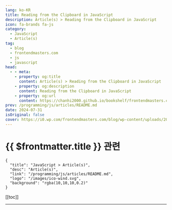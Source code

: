 ```yaml
---
lang: ko-KR
title: Reading from the Clipboard in JavaScript
description: Article(s) > Reading from the Clipboard in JavaScript
icon: fa-brands fa-js
category: 
  - JavaScript
  - Article(s)
tag: 
  - blog
  - frontendmasters.com
  - js
  - javascript
head:
  - - meta:
    - property: og:title
      content: Article(s) > Reading from the Clipboard in JavaScript
    - property: og:description
      content: Reading from the Clipboard in JavaScript
    - property: og:url
      content: https://chanhi2000.github.io/bookshelf/frontendmasters.com/reading-from-the-clipboard-in-javascript.html
prev: /programming/js/articles/README.md
date: 2024-07-31
isOriginal: false
cover: https://i0.wp.com/frontendmasters.com/blog/wp-content/uploads/2024/07/pexels-photo-544965.jpeg?resize=1024%2C682&ssl=1
---
```


# {{ $frontmatter.title }} 관련

```component VPCard
{
  "title": "JavaScript > Article(s)",
  "desc": "Article(s)",
  "link": "/programming/js/articles/README.md",
  "logo": "/images/ico-wind.svg",
  "background": "rgba(10,10,10,0.2)"
}
```

[[toc]]

---

<SiteInfo
  name="Reading from the Clipboard in JavaScript"
  desc="While it's a bit more common to *write* to the clipboard, JavaScript can also read from it. Plain text is pretty simple, while multimedia content is a bit more complex."
  url="https://frontendmasters.com/blog/reading-from-the-clipboard-in-javascript/"
  logo="https://frontendmasters.com/favicon.ico"
  preview="https://i0.wp.com/frontendmas31rs.com/blog/wp-content/uploads/2024/04/efficiency-thumb.jpg?w=1000&ssl=1"/>

<!-- TODO: 작성 -->
